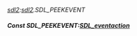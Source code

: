 _[sdl2](../../modules/sdl2/sdl2-module.md):[sdl2](../../modules/sdl2/sdl2-module.md).SDL\_PEEKEVENT_
##### Const SDL\_PEEKEVENT:[SDL_eventaction](../../modules/sdl2/sdl2-sdl_eventaction.md)
